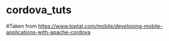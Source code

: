 # cordova_tuts
#Taken from
https://www.toptal.com/mobile/developing-mobile-applications-with-apache-cordova
